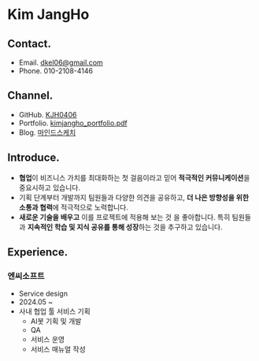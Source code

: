 # Kim JangHo

## Contact.

- Email. dkel06@gmail.com
- Phone. 010-2108-4146

## Channel.

- GitHub. [KJH0406](https://github.com/KJH0406)
- Portfolio. [kimjangho_portfolio.pdf](https://mindsketch.vercel.app/kimjangho_portfolio.pdf)
- Blog. [마인드스케치](https://mindsketch365.com)

## Introduce.

- **협업**이 비즈니스 가치를 최대화하는 첫 걸음이라고 믿어 **적극적인 커뮤니케이션**을 중요시하고 있습니다.
- 기획 단계부터 개발까지 팀원들과 다양한 의견을 공유하고, **더 나은 방향성을 위한 소통과 협력**에 적극적으로 노력합니다.
- **새로운 기술을 배우고** 이를 프로젝트에 적용해 보는 것 을 좋아합니다. 특히 팀원들과 **지속적인 학습 및 지식 공유를 통해 성장**하는 것을 추구하고 있습니다.

## Experience.

### **엔씨소프트**

- Service design
- 2024.05 ~
- 사내 협업 툴 서비스 기획
  - AI봇 기획 및 개발
  - QA
  - 서비스 운영
  - 서비스 매뉴얼 작성
